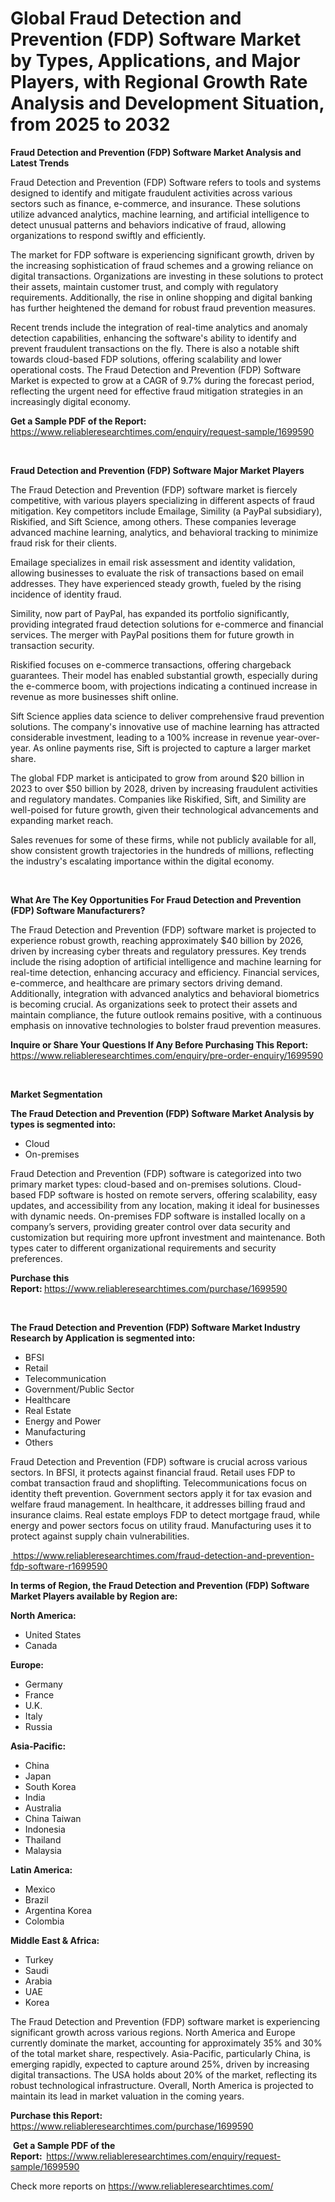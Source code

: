 <p><h1>Global Fraud Detection and Prevention (FDP) Software Market by Types, Applications, and Major Players, with Regional Growth Rate Analysis and Development Situation, from 2025 to 2032</h1></p><p><strong>Fraud Detection and Prevention (FDP) Software Market Analysis and Latest Trends</strong></p>
<p><p>Fraud Detection and Prevention (FDP) Software refers to tools and systems designed to identify and mitigate fraudulent activities across various sectors such as finance, e-commerce, and insurance. These solutions utilize advanced analytics, machine learning, and artificial intelligence to detect unusual patterns and behaviors indicative of fraud, allowing organizations to respond swiftly and efficiently.</p><p>The market for FDP software is experiencing significant growth, driven by the increasing sophistication of fraud schemes and a growing reliance on digital transactions. Organizations are investing in these solutions to protect their assets, maintain customer trust, and comply with regulatory requirements. Additionally, the rise in online shopping and digital banking has further heightened the demand for robust fraud prevention measures.</p><p>Recent trends include the integration of real-time analytics and anomaly detection capabilities, enhancing the software's ability to identify and prevent fraudulent transactions on the fly. There is also a notable shift towards cloud-based FDP solutions, offering scalability and lower operational costs. The Fraud Detection and Prevention (FDP) Software Market is expected to grow at a CAGR of 9.7% during the forecast period, reflecting the urgent need for effective fraud mitigation strategies in an increasingly digital economy.</p></p>
<p><strong>Get a Sample PDF of the Report:&nbsp;</strong> <a href="https://www.reliableresearchtimes.com/enquiry/request-sample/1699590?utm_campaign=2193&utm_medium=2&utm_source=Github&utm_content=ia&utm_term=27032025&utm_id=fraud-detection-and-prevention-fdp-software">https://www.reliableresearchtimes.com/enquiry/request-sample/1699590</a></p>
<p>&nbsp;</p>
<p><strong>Fraud Detection and Prevention (FDP) Software Major Market Players</strong></p>
<p><p>The Fraud Detection and Prevention (FDP) software market is fiercely competitive, with various players specializing in different aspects of fraud mitigation. Key competitors include Emailage, Simility (a PayPal subsidiary), Riskified, and Sift Science, among others. These companies leverage advanced machine learning, analytics, and behavioral tracking to minimize fraud risk for their clients.</p><p>Emailage specializes in email risk assessment and identity validation, allowing businesses to evaluate the risk of transactions based on email addresses. They have experienced steady growth, fueled by the rising incidence of identity fraud.</p><p>Simility, now part of PayPal, has expanded its portfolio significantly, providing integrated fraud detection solutions for e-commerce and financial services. The merger with PayPal positions them for future growth in transaction security.</p><p>Riskified focuses on e-commerce transactions, offering chargeback guarantees. Their model has enabled substantial growth, especially during the e-commerce boom, with projections indicating a continued increase in revenue as more businesses shift online.</p><p>Sift Science applies data science to deliver comprehensive fraud prevention solutions. The company's innovative use of machine learning has attracted considerable investment, leading to a 100% increase in revenue year-over-year. As online payments rise, Sift is projected to capture a larger market share.</p><p>The global FDP market is anticipated to grow from around $20 billion in 2023 to over $50 billion by 2028, driven by increasing fraudulent activities and regulatory mandates. Companies like Riskified, Sift, and Simility are well-poised for future growth, given their technological advancements and expanding market reach.</p><p>Sales revenues for some of these firms, while not publicly available for all, show consistent growth trajectories in the hundreds of millions, reflecting the industry's escalating importance within the digital economy.</p></p>
<p>&nbsp;</p>
<p><strong>What Are The Key Opportunities For Fraud Detection and Prevention (FDP) Software Manufacturers?</strong></p>
<p><p>The Fraud Detection and Prevention (FDP) software market is projected to experience robust growth, reaching approximately $40 billion by 2026, driven by increasing cyber threats and regulatory pressures. Key trends include the rising adoption of artificial intelligence and machine learning for real-time detection, enhancing accuracy and efficiency. Financial services, e-commerce, and healthcare are primary sectors driving demand. Additionally, integration with advanced analytics and behavioral biometrics is becoming crucial. As organizations seek to protect their assets and maintain compliance, the future outlook remains positive, with a continuous emphasis on innovative technologies to bolster fraud prevention measures.</p></p>
<p><strong>Inquire or Share Your Questions If Any Before Purchasing This Report:</strong> <a href="https://www.reliableresearchtimes.com/enquiry/pre-order-enquiry/1699590?utm_campaign=2193&utm_medium=2&utm_source=Github&utm_content=ia&utm_term=27032025&utm_id=fraud-detection-and-prevention-fdp-software">https://www.reliableresearchtimes.com/enquiry/pre-order-enquiry/1699590</a></p>
<p>&nbsp;</p>
<p><strong>Market Segmentation</strong></p>
<p><strong>The Fraud Detection and Prevention (FDP) Software Market Analysis by types is segmented into:</strong></p>
<p><ul><li>Cloud</li><li>On-premises</li></ul></p>
<p><p>Fraud Detection and Prevention (FDP) software is categorized into two primary market types: cloud-based and on-premises solutions. Cloud-based FDP software is hosted on remote servers, offering scalability, easy updates, and accessibility from any location, making it ideal for businesses with dynamic needs. On-premises FDP software is installed locally on a company’s servers, providing greater control over data security and customization but requiring more upfront investment and maintenance. Both types cater to different organizational requirements and security preferences.</p></p>
<p><strong>Purchase this Report:&nbsp;</strong><a href="https://www.reliableresearchtimes.com/purchase/1699590?utm_campaign=2193&utm_medium=2&utm_source=Github&utm_content=ia&utm_term=27032025&utm_id=fraud-detection-and-prevention-fdp-software">https://www.reliableresearchtimes.com/purchase/1699590</a></p>
<p>&nbsp;</p>
<p><strong>The Fraud Detection and Prevention (FDP) Software Market Industry Research by Application is segmented into:</strong></p>
<p><ul><li>BFSI</li><li>Retail</li><li>Telecommunication</li><li>Government/Public Sector</li><li>Healthcare</li><li>Real Estate</li><li>Energy and Power</li><li>Manufacturing</li><li>Others</li></ul></p>
<p><p>Fraud Detection and Prevention (FDP) software is crucial across various sectors. In BFSI, it protects against financial fraud. Retail uses FDP to combat transaction fraud and shoplifting. Telecommunications focus on identity theft prevention. Government sectors apply it for tax evasion and welfare fraud management. In healthcare, it addresses billing fraud and insurance claims. Real estate employs FDP to detect mortgage fraud, while energy and power sectors focus on utility fraud. Manufacturing uses it to protect against supply chain vulnerabilities.</p></p>
<p><a href="https://www.reliableresearchtimes.com/fraud-detection-and-prevention-fdp-software-r1699590?utm_campaign=2193&utm_medium=2&utm_source=Github&utm_content=ia&utm_term=27032025&utm_id=fraud-detection-and-prevention-fdp-software">&nbsp;https://www.reliableresearchtimes.com/fraud-detection-and-prevention-fdp-software-r1699590</a></p>
<p><strong>In terms of Region, the Fraud Detection and Prevention (FDP) Software Market Players available by Region are:</strong></p>
<p>
    <p> <strong> North America: </strong>
        <ul>
            <li>United States</li>
            <li>Canada</li>
        </ul>
        </p> 
    <p> <strong> Europe: </strong>
        <ul>
            <li>Germany</li>
            <li>France</li>
            <li>U.K.</li>
            <li>Italy</li>
            <li>Russia</li>
        </ul>
        </p> 
    <p> <strong> Asia-Pacific: </strong>
        <ul>
            <li>China</li>
            <li>Japan</li>
            <li>South Korea</li>
            <li>India</li>
            <li>Australia</li>
            <li>China Taiwan</li>
            <li>Indonesia</li>
            <li>Thailand</li>
            <li>Malaysia</li>
        </ul>
        </p> 
    <p> <strong> Latin America: </strong>
        <ul>
            <li>Mexico</li>
            <li>Brazil</li>
            <li>Argentina Korea</li>
            <li>Colombia</li>
        </ul>
        </p> 
    <p> <strong> Middle East & Africa: </strong>
        <ul>
            <li>Turkey</li>
            <li>Saudi</li>
            <li>Arabia</li>
            <li>UAE</li>
            <li>Korea</li>
        </ul>
    </p>
    </p>
<p><p>The Fraud Detection and Prevention (FDP) software market is experiencing significant growth across various regions. North America and Europe currently dominate the market, accounting for approximately 35% and 30% of the total market share, respectively. Asia-Pacific, particularly China, is emerging rapidly, expected to capture around 25%, driven by increasing digital transactions. The USA holds about 20% of the market, reflecting its robust technological infrastructure. Overall, North America is projected to maintain its lead in market valuation in the coming years.</p></p>
<p><strong>Purchase this Report: </strong><a href="https://www.reliableresearchtimes.com/purchase/1699590?utm_campaign=2193&utm_medium=2&utm_source=Github&utm_content=ia&utm_term=27032025&utm_id=fraud-detection-and-prevention-fdp-software">https://www.reliableresearchtimes.com/purchase/1699590</a></p>
<p>&nbsp;<strong>Get a Sample PDF of the Report:&nbsp;&nbsp;</strong><a href="https://www.reliableresearchtimes.com/enquiry/request-sample/1699590?utm_campaign=2193&utm_medium=2&utm_source=Github&utm_content=ia&utm_term=27032025&utm_id=fraud-detection-and-prevention-fdp-software">https://www.reliableresearchtimes.com/enquiry/request-sample/1699590</a></p>
<p><strong></strong></p>
<p>Check more reports on <a href="https://www.reliableresearchtimes.com/?utm_campaign=2193&utm_medium=2&utm_source=Github&utm_content=ia&utm_term=27032025&utm_id=fraud-detection-and-prevention-fdp-software">https://www.reliableresearchtimes.com/</a></p>